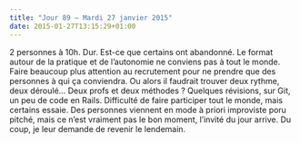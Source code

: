 ```yaml
---
title: "Jour 89 — Mardi 27 janvier 2015"
date: 2015-01-27T13:15:29+01:00
---
```


2 personnes à 10h. Dur. Est-ce que certains ont abandonné. Le format
autour de la pratique et de l’autonomie ne conviens pas à tout le monde.
Faire beaucoup plus attention au recrutement pour ne prendre que des
personnes à qui ça conviendra. Ou alors il faudrait trouver deux rythme,
deux déroulé… Deux profs et deux méthodes ? Quelques révisions, sur Git,
un peu de code en Rails. Difficulté de faire participer tout le monde,
mais certains essaie. Des personnes viennent en mode à priori improviste
poru pitché, mais ce n’est vraiment pas le bon moment, l’invité du jour
arrive. Du coup, je leur demande de revenir le lendemain.



